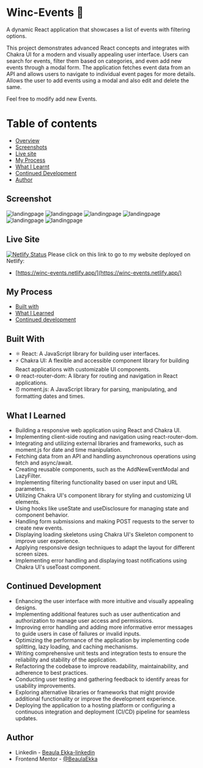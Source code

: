 ﻿# Winc-Events 📅

A dynamic React application that showcases a list of events with filtering options.

This project demonstrates advanced React concepts and integrates with Chakra UI for a modern and visually appealing user interface. Users can search for events, filter them based on categories, and even add new events through a modal form. The application fetches event data from an API and allows users to navigate to individual event pages for more details. Allows the user to add events using a modal and also edit and delete the same.

Feel free to modify add new Events.

# Table of contents

- [Overview](#overview)
- [Screenshots](#screenshot)
- [Live site](#live-site)
- [My Process](#my-process)
- [What I Learnt](#what-i-learned)
- [Continued Development](#continued-development)
- [Author](#author)

## Screenshot

![landingpage](./public/assets/laptopmockup.jpg)
![landingpage](./public/assets/landingpage.jpg)
![landingpage](./public/assets/id.jpg)
![landingpage](./public/assets/winc-add-events.jpg)
![landingpage](./public/assets/about.jpg)
![landingpage](./public/assets/contact.jpg)

## Live Site
[![Netlify Status](https://api.netlify.com/api/v1/badges/1d340d71-b71c-43d9-89c3-e6b165ca078f/deploy-status)](https://app.netlify.com/sites/winc-events/deploys)
Please click on this link to go to my website deployed on Netlify:

- [https://winc-events.netlify.app/](https://winc-events.netlify.app/)

## My Process

- [Built with](#built-with)
- [What I Learned](#what-i-learned)
- [Continued development](#continued-development)

## Built With

- ⚛️ React: A JavaScript library for building user interfaces.
- ⚡️ Chakra UI: A flexible and accessible component library for building React applications with customizable UI components.
- 🌐 react-router-dom: A library for routing and navigation in React applications.
- ⏰ moment.js: A JavaScript library for parsing, manipulating, and formatting dates and times.

## What I Learned

- Building a responsive web application using React and Chakra UI.
- Implementing client-side routing and navigation using react-router-dom.
- Integrating and utilizing external libraries and frameworks, such as moment.js for date and time manipulation.
- Fetching data from an API and handling asynchronous operations using fetch and async/await.
- Creating reusable components, such as the AddNewEventModal and LazyFilter.
- Implementing filtering functionality based on user input and URL parameters.
- Utilizing Chakra UI's component library for styling and customizing UI elements.
- Using hooks like useState and useDisclosure for managing state and component behavior.
- Handling form submissions and making POST requests to the server to create new events.
- Displaying loading skeletons using Chakra UI's Skeleton component to improve user experience.
- Applying responsive design techniques to adapt the layout for different screen sizes.
- Implementing error handling and displaying toast notifications using Chakra UI's useToast component.

## Continued Development

- Enhancing the user interface with more intuitive and visually appealing designs.
- Implementing additional features such as user authentication and authorization to manage user access and permissions.
- Improving error handling and adding more informative error messages to guide users in case of failures or invalid inputs.
- Optimizing the performance of the application by implementing code splitting, lazy loading, and caching mechanisms.
- Writing comprehensive unit tests and integration tests to ensure the reliability and stability of the application.
- Refactoring the codebase to improve readability, maintainability, and adherence to best practices.
- Conducting user testing and gathering feedback to identify areas for usability improvements.
- Exploring alternative libraries or frameworks that might provide additional functionality or improve the development experience.
- Deploying the application to a hosting platform or configuring a continuous integration and deployment (CI/CD) pipeline for seamless updates.

## Author

- Linkedin - [Beaula Ekka-linkedin](https://www.linkedin.com/in/beaula-ekka-favejee-97316558/)
- Frontend Mentor - [@BeaulaEkka](https://www.frontendmentor.io/profile/BeaulaEkka)
